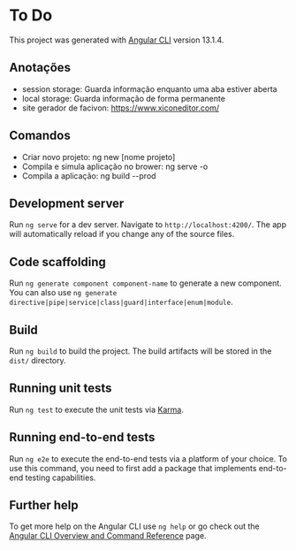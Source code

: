 # To Do

This project was generated with [Angular CLI](https://github.com/angular/angular-cli) version 13.1.4.
## Anotações
- session storage: Guarda informação enquanto uma aba estiver aberta
- local storage: Guarda informação de forma permanente
- site gerador de facivon: https://www.xiconeditor.com/
## Comandos
- Criar novo projeto: ng new [nome projeto]
- Compila e simula aplicação no brower: ng serve -o
- Compila a aplicação: ng build --prod
 
## Development server

Run `ng serve` for a dev server. Navigate to `http://localhost:4200/`. The app will automatically reload if you change any of the source files.

## Code scaffolding

Run `ng generate component component-name` to generate a new component. You can also use `ng generate directive|pipe|service|class|guard|interface|enum|module`.

## Build

Run `ng build` to build the project. The build artifacts will be stored in the `dist/` directory.

## Running unit tests

Run `ng test` to execute the unit tests via [Karma](https://karma-runner.github.io).

## Running end-to-end tests

Run `ng e2e` to execute the end-to-end tests via a platform of your choice. To use this command, you need to first add a package that implements end-to-end testing capabilities.

## Further help

To get more help on the Angular CLI use `ng help` or go check out the [Angular CLI Overview and Command Reference](https://angular.io/cli) page.
